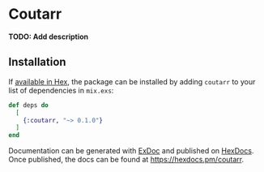 # Coutarr

**TODO: Add description**

## Installation

If [available in Hex](https://hex.pm/docs/publish), the package can be installed
by adding `coutarr` to your list of dependencies in `mix.exs`:

```elixir
def deps do
  [
    {:coutarr, "~> 0.1.0"}
  ]
end
```

Documentation can be generated with [ExDoc](https://github.com/elixir-lang/ex_doc)
and published on [HexDocs](https://hexdocs.pm). Once published, the docs can
be found at <https://hexdocs.pm/coutarr>.

